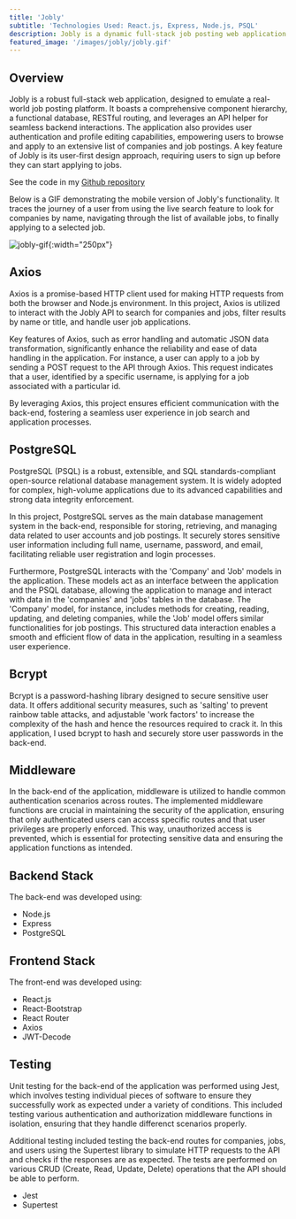 ```yaml
---
title: 'Jobly'
subtitle: 'Technologies Used: React.js, Express, Node.js, PSQL'
description: Jobly is a dynamic full-stack job posting web application. It allows users to search and apply for jobs of their interest and features a comprehensive component hierarchy, a functional database, and RESTful routing. Additionally, Jobly supports robust user authentication and profile management.
featured_image: '/images/jobly/jobly.gif'
---
```


## Overview

Jobly is a robust full-stack web application, designed to emulate a real-world job posting platform. It boasts a comprehensive component hierarchy, a functional database, RESTful routing, and leverages an API helper for seamless backend interactions. The application also provides user authentication and profile editing capabilities, empowering users to browse and apply to an extensive list of companies and job postings. A key feature of Jobly is its user-first design approach, requiring users to sign up before they can start applying to jobs.

See the code in my [Github repository](https://github.com/mlauren77/Jobly/tree/deploy)

Below is a GIF demonstrating the mobile version of Jobly's functionality.  It traces the journey of a user from using the live search feature to look for companies by name, navigating through the list of available jobs, to finally applying to a selected job.

![jobly-gif](/images/jobly/jobly.gif){:width="250px"}

## Axios

Axios is a promise-based HTTP client used for making HTTP requests from both the browser and Node.js environment. In this project, Axios is utilized to interact with the Jobly API to search for companies and jobs, filter results by name or title, and handle user job applications.

Key features of Axios, such as error handling and automatic JSON data transformation, significantly enhance the reliability and ease of data handling in the application. For instance, a user can apply to a job by sending a POST request to the API through Axios. This request indicates that a user, identified by a specific username, is applying for a job associated with a particular id.

By leveraging Axios, this project ensures efficient communication with the back-end, fostering a seamless user experience in job search and application processes. 

## PostgreSQL

PostgreSQL (PSQL) is a robust, extensible, and SQL standards-compliant open-source relational database management system. It is widely adopted for complex, high-volume applications due to its advanced capabilities and strong data integrity enforcement.

In this project, PostgreSQL serves as the main database management system in the back-end, responsible for storing, retrieving, and managing data related to user accounts and job postings. It securely stores sensitive user information including full name, username, password, and email, facilitating reliable user registration and login processes. 

Furthermore, PostgreSQL interacts with the 'Company' and 'Job' models in the application. These models act as an interface between the application and the PSQL database, allowing the application to manage and interact with data in the 'companies' and 'jobs' tables in the database. The 'Company' model, for instance, includes methods for creating, reading, updating, and deleting companies, while the 'Job' model offers similar functionalities for job postings. This structured data interaction enables a smooth and efficient flow of data in the application, resulting in a seamless user experience.

## Bcrypt

Bcrypt is a password-hashing library designed to secure sensitive user data. It offers additional security measures, such as 'salting' to prevent rainbow table attacks, and adjustable 'work factors' to increase the complexity of the hash and hence the resources required to crack it. In this application, I used bcrypt to hash and securely store user passwords in the back-end.

## Middleware

In the back-end of the application, middleware is utilized to handle common authentication scenarios across routes. The implemented middleware functions are crucial in maintaining the security of the application, ensuring that only authenticated users can access specific routes and that user privileges are properly enforced. This way, unauthorized access is prevented, which is essential for protecting sensitive data and ensuring the application functions as intended.

## Backend Stack

The back-end was developed using:

* Node.js
* Express
* PostgreSQL

## Frontend Stack

The front-end was developed using:

* React.js
* React-Bootstrap
* React Router
* Axios
* JWT-Decode

## Testing

Unit testing for the back-end of the application was performed using Jest, which involves testing individual pieces of software to ensure they successfully work as expected under a variety of conditions. This included testing various authentication and authorization middleware functions in isolation, ensuring that they handle differenct scenarios properly. 

Additional testing included testing the back-end routes for companies, jobs, and users using the Supertest library to simulate HTTP requests to the API and checks if the responses are as expected. The tests are performed on various CRUD (Create, Read, Update, Delete) operations that the API should be able to perform.

* Jest
* Supertest
